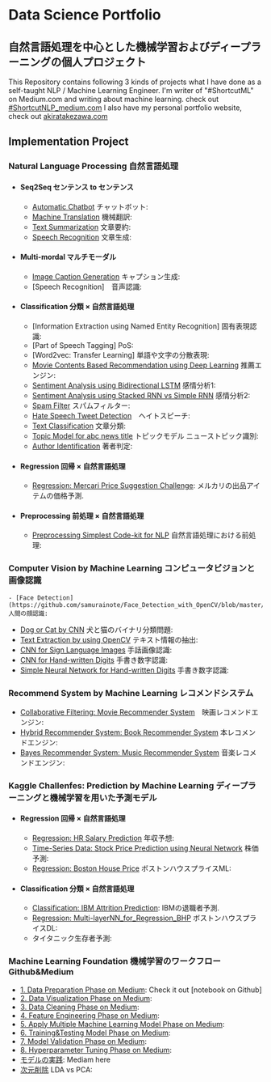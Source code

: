 # Data Science Portfolio
## 自然言語処理を中心とした機械学習およびディープラーニングの個人プロジェクト
This Repository contains following 3 kinds of projects what I have done as a self-taught NLP / Machine Learning Engineer.
I'm writer of "#ShortcutML" on Medium.com and writing about machine learning. check out [#ShortcutNLP_medium.com](https://medium.com/shortcutnlp)
I also have my personal portfolio website, check out [akiratakezawa.com](https://www.resume.id/samurainote/works)

## Implementation Project

### Natural Language Processing 自然言語処理

- #### Seq2Seq センテンス to センテンス
  - [Automatic Chatbot](https://github.com/samurainote/chatbot_slack_keras) チャットボット:
  - [Machine Translation](https://github.com/samurainote/chatbot_slack_keras) 機械翻訳:
  - [Text Summarization](https://github.com/samurainote/Text_Summarization_using_Bidirectional_LSTM) 文章要約:
  - [Speech Recognition](https://github.com/samurainote/Text_Generation_using_LSTMs/blob/master/maincode_text_generation_lstm.ipynb) 文章生成:
- #### Multi-mordal マルチモーダル
  - [Image Caption Generation](https://github.com/samurainote/CaptionGeneration_CNNandLSTM_Keras/blob/master/sub_code.ipynb) キャプション生成:
  - [Speech Recognition]　音声認識:
- #### Classification 分類 × 自然言語処理
  - [Information Extraction using Named Entity Recognition] 固有表現認識:
  - [Part of Speech Tagging] PoS:
  - [Word2vec: Transfer Learning] 単語や文字の分散表現:
  - [Movie Contents Based Recommendation using Deep Learning](https://github.com/samurainote/contents_based_news_recommend_engine_by_CNN) 推薦エンジン:
  - [Sentiment Analysis using Bidirectional LSTM](https://github.com/samurainote/Bidirectional_LSTM_Sentiment_Analysis_imbd) 感情分析1:
  - [Sentiment Analysis using Stacked RNN vs Simple RNN](https://github.com/samurainote/StackedRNN_for_Sentiment_Analysis/blob/master/StackedRNN_for_Sentiment_Analysis.ipynb) 感情分析2:
  - [Spam Filter](https://github.com/samurainote/Spam_Filter/blob/master/maincode_spam_filter.ipynb) スパムフィルター:
  - [Hate Speech Tweet Detection](https://github.com/samurainote/Sentimentment_Analysis_for_hatespeech/blob/master/maincode_sentimentment_analysis_hatespeech.ipynb)　ヘイトスピーチ:
  - [Text Classification](https://github.com/samurainote/Text_Classification_LSTM_Chainer/blob/master/code/main_code.ipynb) 文章分類:
  - [Topic Model for abc news title](https://github.com/samurainote/Topic_Model_Sentiment_Analysys_amazon_reviews/blob/master/maincode_topic_model_lda_abcnews.ipynb) トピックモデル ニューストピック識別:
  - [Author Identification](https://github.com/samurainote/Author_Identification/blob/master/maincode_author_identification_spooky.ipynb) 著者判定:  
- #### Regression 回帰 × 自然言語処理
  - [Regression: Mercari Price Suggestion Challenge](https://github.com/samurainote/mercari_price_prediction): メルカリの出品アイテムの価格予測.
- #### Preprocessing 前処理 × 自然言語処理
  - [Preprocessing Simplest Code-kit for NLP](https://github.com/samurainote/nlp_preprocessing_tool-kit) 自然言語処理における前処理:


### Computer Vision by Machine Learning コンピュータビジョンと画像認識

	- [Face Detection](https://github.com/samurainote/Face_Detection_with_OpenCV/blob/master/Face%20Detection.ipynb) 人間の顔認識:
  - [Dog or Cat by CNN](https://github.com/samurainote/Image_Classifier_Dog_or_Cat_with_Keras/blob/master/dogvscat.ipynb) 犬と猫のバイナリ分類問題:
  - [Text Extraction by using OpenCV](http://bit.ly/2ED19In) テキスト情報の抽出:
  - [CNN for Sign Language Images](https://github.com/samurainote/CNN_for_Sign_Language_Images) 手話画像認識:
  - [CNN for Hand-written Digits](https://github.com/samurainote/CNN_for_Image_Processing_with_MNIST) 手書き数字認識:
  - [Simple Neural Network for Hand-written Digits](https://github.com/samurainote/SimpleNN_for_Handwritten_digits) 手書き数字認識:

### Recommend System by Machine Learning レコメンドシステム

  - [Collaborative Filtering: Movie Recommender System](https://github.com/samurainote/Movie_Recommendation)　映画レコメンドエンジン:
  - [Hybrid Recommender System: Book Recommender System](https://github.com/samurainote/Book_Recommendation) 本レコメンドエンジン:
  - [Bayes Recommender System: Music Recommender System](https://github.com/samurainote/Music_Recommendation) 音楽レコメンドエンジン:

### Kaggle Challenfes: Prediction by Machine Learning ディープラーニングと機械学習を用いた予測モデル

- #### Regression 回帰 × 自然言語処理
  - [Regression: HR Salary Prediction](https://github.com/samurainote/Regression_HR_Salary_Prediction/blob/master/maincode_hitters.ipynb) 年収予想:
  - [Time-Series Data: Stock Price Prediction using Neural Network](https://github.com/samurainote/Simple_Neural_Network_for_stock_price_prediction) 株価予測:
  - [Regression: Boston House Price](https://github.com/samurainote/Boston_House_Price_with_Linear_Regression/blob/master/Boston_House_Price_with_Linear_Regression.ipynb) ボストンハウスプライスML:
- #### Classification 分類 × 自然言語処理
  - [Classification: IBM Attrition Prediction](https://github.com/samurainote/ibm_attrition_classification): IBMの退職者予測.
  - [Regression: Multi-layerNN_for_Regression_BHP](https://github.com/samurainote/Multi-layerNN_for_Regression_BHP/blob/master/Multi-layerNN_for_BHP.ipynb) ボストンハウスプライスDL:
  - []() タイタニック生存者予測:

### Machine Learning Foundation 機械学習のワークフロー Github&Medium
  - [1. Data Preparation Phase on Medium](): Check it out [notebook on Github]
  - [2. Data Visualization Phase on Medium]():
  - [3. Data Cleaning Phase on Medium]():
  - [4. Feature Engineering Phase on Medium]():
  - [5. Apply Multiple Machine Learning Model Phase on Medium]():
  - [6. Training&Testing Model Phase on Medium]():
  - [7. Model Validation Phase on Medium]():
  - [8. Hyperparameter Tuning Phase on Medium]():
  - [モデルの実践](https://github.com/samurainote/ML_model_comparison): Mediam here
  - [次元削除](https://github.com/samurainote/Data_Science_Projects/blob/master/pca_vs_lda_with_iris.ipynb) LDA vs PCA:
